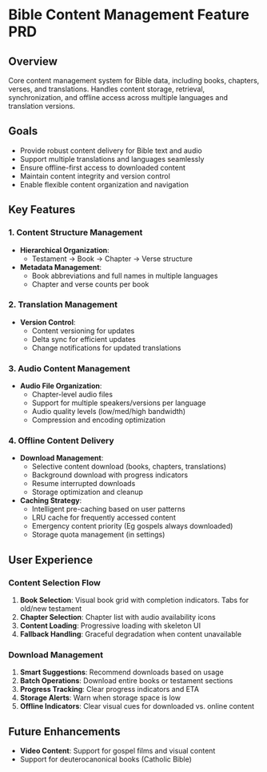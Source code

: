 # Bible Content Management Feature PRD

## Overview

Core content management system for Bible data, including books, chapters, verses, and translations. Handles content storage, retrieval, synchronization, and offline access across multiple languages and translation versions.

## Goals

- Provide robust content delivery for Bible text and audio
- Support multiple translations and languages seamlessly
- Ensure offline-first access to downloaded content
- Maintain content integrity and version control
- Enable flexible content organization and navigation

## Key Features

### 1. Content Structure Management

- **Hierarchical Organization**:
  - Testament → Book → Chapter → Verse structure
- **Metadata Management**:
  - Book abbreviations and full names in multiple languages
  - Chapter and verse counts per book

### 2. Translation Management

- **Version Control**:
  - Content versioning for updates
  - Delta sync for efficient updates
  - Change notifications for updated translations

### 3. Audio Content Management

- **Audio File Organization**:
  - Chapter-level audio files
  - Support for multiple speakers/versions per language
  - Audio quality levels (low/med/high bandwidth)
  - Compression and encoding optimization

### 4. Offline Content Delivery

- **Download Management**:
  - Selective content download (books, chapters, translations)
  - Background download with progress indicators
  - Resume interrupted downloads
  - Storage optimization and cleanup
- **Caching Strategy**:
  - Intelligent pre-caching based on user patterns
  - LRU cache for frequently accessed content
  - Emergency content priority (Eg gospels always downloaded)
  - Storage quota management (in settings)

## User Experience

### Content Selection Flow

1. **Book Selection**: Visual book grid with completion indicators. Tabs for old/new testament
2. **Chapter Selection**: Chapter list with audio availability icons
3. **Content Loading**: Progressive loading with skeleton UI
4. **Fallback Handling**: Graceful degradation when content unavailable

### Download Management

1. **Smart Suggestions**: Recommend downloads based on usage
2. **Batch Operations**: Download entire books or testament sections
3. **Progress Tracking**: Clear progress indicators and ETA
4. **Storage Alerts**: Warn when storage space is low
5. **Offline Indicators**: Clear visual cues for downloaded vs. online content

## Future Enhancements

- **Video Content**: Support for gospel films and visual content
- Support for deuterocanonical books (Catholic Bible)
